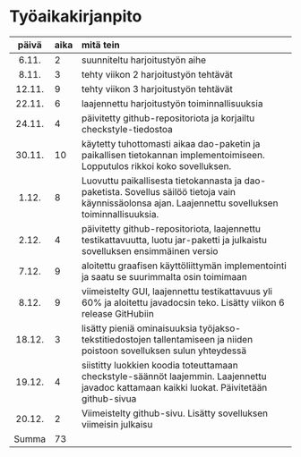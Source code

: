 # Työaikakirjanpito

| päivä | aika | mitä tein  |
| :----:|:-----| :-----|
| 6.11. | 2    | suunniteltu harjoitustyön aihe |
| 8.11. | 3    | tehty viikon 2 harjoitustyön tehtävät |
| 12.11.| 9    | tehty viikon 3 harjoitustyön tehtävät |
| 22.11.| 6    | laajennettu harjoitustyön toiminnallisuuksia |
| 24.11.| 4    | päivitetty github-repositoriota ja korjailtu checkstyle-tiedostoa |
| 30.11.| 10   | käytetty tuhottomasti aikaa dao-paketin ja paikallisen tietokannan implementoimiseen. Lopputulos rikkoi koko sovelluksen.|
| 1.12. | 8    | Luovuttu paikallisesta tietokannasta ja dao-paketista. Sovellus säilöö tietoja vain käynnissäolonsa ajan. Laajennettu sovelluksen toiminnallisuuksia. |
| 2.12. | 4    | päivitetty github-repositoriota, laajennettu testikattavuutta, luotu jar-paketti ja julkaistu sovelluksen ensimmäinen versio |
| 7.12. | 9    | aloitettu graafisen käyttöliittymän implementointi ja saatu se suurimmalta osin toimimaan|
| 8.12. | 9    | viimeistelty GUI, laajennettu testikattavuus yli 60% ja aloitettu javadocsin teko. Lisätty viikon 6 release GitHubiin|
| 18.12. | 3   | lisätty pieniä ominaisuuksia työjakso-tekstitiedostojen tallentamiseen ja niiden poistoon sovelluksen sulun yhteydessä|
| 19.12. | 4   | siistitty luokkien koodia toteuttamaan checkstyle-säännöt laajemmin. Laajennettu javadoc kattamaan kaikki luokat. Päivitetään github-sivua|
| 20.12. | 2   | Viimeistelty github-sivu. Lisätty sovelluksen viimeisin julkaisu|
| Summa | 73   | 

